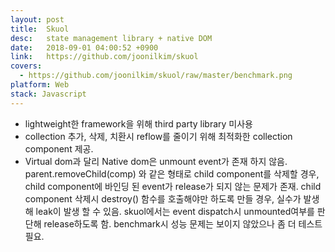 ```yaml
---
layout: post
title:  Skuol
desc:   state management library + native DOM
date:   2018-09-01 04:00:52 +0900
link:   https://github.com/joonilkim/skuol
covers:
  - https://github.com/joonilkim/skuol/raw/master/benchmark.png
platform: Web
stack: Javascript
---
```

- lightweight한 framework을 위해 third party library 미사용
- collection 추가, 삭제, 치환시 reflow를 줄이기 위해 최적화한 collection component 제공.
- Virtual dom과 달리 Native dom은 unmount event가 존재 하지 않음. parent.removeChild(comp) 와 같은 형태로 child component를 삭제할 경우, child component에 바인딩 된 event가 release가 되지 않는 문제가 존재. child component 삭제시 destroy() 함수를 호출해야만 하도록 만들 경우, 실수가 발생해 leak이 발생 할 수 있음. skuol에서는 event dispatch시 unmounted여부를 판단해 release하도록 함. benchmark시 성능 문제는 보이지 않았으나 좀 더 테스트 필요.
